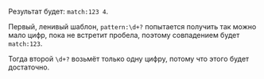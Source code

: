 
Результат будет: `match:123 4`.

Первый, ленивый шаблон, `pattern:\d+?` попытается получить так можно мало цифр, пока не встретит пробела, поэтому совпадением будет `match:123`.

Тогда второй `\d+?` возьмёт только одну цифру, потому что этого будет достаточно.
